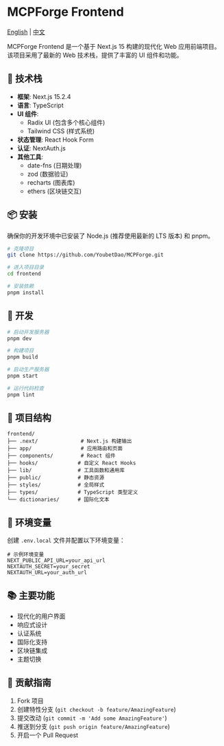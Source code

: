 # MCPForge Frontend

[English](./README.md) | [中文](./README.zh.md)

MCPForge Frontend 是一个基于 Next.js 15 构建的现代化 Web 应用前端项目。该项目采用了最新的 Web 技术栈，提供了丰富的 UI 组件和功能。

## 🚀 技术栈

- **框架**: Next.js 15.2.4
- **语言**: TypeScript
- **UI 组件**:
  - Radix UI (包含多个核心组件)
  - Tailwind CSS (样式系统)
- **状态管理**: React Hook Form
- **认证**: NextAuth.js
- **其他工具**:
  - date-fns (日期处理)
  - zod (数据验证)
  - recharts (图表库)
  - ethers (区块链交互)

## 📦 安装

确保你的开发环境中已安装了 Node.js (推荐使用最新的 LTS 版本) 和 pnpm。

```bash
# 克隆项目
git clone https://github.com/YoubetDao/MCPForge.git

# 进入项目目录
cd frontend

# 安装依赖
pnpm install
```

## 🔧 开发

```bash
# 启动开发服务器
pnpm dev

# 构建项目
pnpm build

# 启动生产服务器
pnpm start

# 运行代码检查
pnpm lint
```

## 🌲 项目结构

```
frontend/
├── .next/              # Next.js 构建输出
├── app/                # 应用路由和页面
├── components/         # React 组件
├── hooks/             # 自定义 React Hooks
├── lib/               # 工具函数和通用库
├── public/            # 静态资源
├── styles/            # 全局样式
├── types/             # TypeScript 类型定义
└── dictionaries/      # 国际化文本
```

## 🔐 环境变量

创建 `.env.local` 文件并配置以下环境变量：

```env
# 示例环境变量
NEXT_PUBLIC_API_URL=your_api_url
NEXTAUTH_SECRET=your_secret
NEXTAUTH_URL=your_auth_url
```

## 📚 主要功能

- 现代化的用户界面
- 响应式设计
- 认证系统
- 国际化支持
- 区块链集成
- 主题切换

## 🤝 贡献指南

1. Fork 项目
2. 创建特性分支 (`git checkout -b feature/AmazingFeature`)
3. 提交改动 (`git commit -m 'Add some AmazingFeature'`)
4. 推送到分支 (`git push origin feature/AmazingFeature`)
5. 开启一个 Pull Request